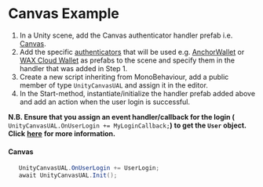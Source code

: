 # Canvas Example

1. In a Unity scene, add the Canvas authenticator handler prefab i.e. [Canvas](https://github.com/liquiidio/UniversalAuthenticatorLibrarySharp/blob/upm\_full/Src/Canvas/Prefabs/UnityCanvasUAL.prefab).
2. Add the specific [authenticators](https://github.com/liquiidio/UniversalAuthenticatorLibrarySharp/tree/upm\_full/Src/Authenticators) that will be used e.g. [AnchorWallet](https://github.com/liquiidio/UniversalAuthenticatorLibrarySharp/tree/upm\_full/Src/Authenticators/Anchor/Prefabs) or [WAX Cloud Wallet](https://github.com/liquiidio/UniversalAuthenticatorLibrarySharp/tree/upm\_full/Src/Authenticators/WaxCloudWallet/Prefabs) as prefabs to the scene and specify them in the handler that was added in Step 1.
3. Create a new script inheriting from MonoBehaviour, add a public member of type `UnityCanvasUAL` and assign it in the editor.
4. In the Start-method, instantiate/initialize the handler prefab added above and add an action when the user login is successful.

**N.B. Ensure that you assign an event handler/callback for the login (** `UnityCanvasUAL.OnUserLogin += MyLoginCallback;`**) to get the `User` object. Click** [**here**](https://liquiidio.gitbook.io/unity-plugin-suite/v/universalauthenticatorlibrary/examples/example\_b) **for more information.**

#### Canvas

```csharp
   UnityCanvasUAL.OnUserLogin += UserLogin;
   await UnityCanvasUAL.Init();
```

